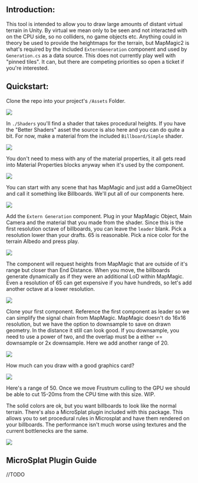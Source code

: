 ## Introduction:

This tool is intended to allow you to draw large amounts of distant virtual terrain in Unity. By virtual we mean only to be seen and not interacted with on the CPU side, so no colliders, no game objects etc. Anything could in theory be used to provide the heightmaps for the terrain, but MapMagic2 is what's required by the included `ExternGeneration` component and used by `Generation.cs` as a data source. This does not currently play well with "pinned tiles". It can, but there are competing priorities so open a ticket if you're interested.


## Quickstart:

Clone the repo into your project's `/Assets` Folder.

![](./_doc/shader.jpg)

In `./Shaders` you'll find a shader that takes procedural heights. If you have the "Better Shaders" asset the source is also here and you can do quite a bit. For now, make a material from the included `Billboard/Simple` shader.

![](./_doc/material.jpg)

You don't need to mess with any of the material properties, it all gets read into Material Properties blocks anyway when it's used by the component.


![](./_doc/scene.jpg )


You can start with any scene that has MapMagic and just add a GameObject and call it something like Billboards. We'll put all of our components here.


![](./_doc/octave-1.jpg)

Add the `Extern Generation` component. Plug in your MapMagic Object, Main Camera and the material that you made from the shader. Since this is the first resolution octave of billboards, you can leave the `leader` blank. Pick a resolution lower than your drafts. 65 is reasonable. Pick a nice color for the terrain Albedo and press play.

![](./_doc/view-10x-basic.jpg)

The component will request heights from MapMagic that are outside of it's range but closer than End Distance. When you move, the billboards generate dynamically as if they were an additional LoD within MapMagic. Even a resolution of 65 can get expensive if you have hundreds, so let's add another octave at a lower resolution. 

![](./_doc/octave-2.jpg)

Clone your first component. Reference the first component as leader so we can simplify the signal chain from MapMagic. MapMagic doesn't do 16x16 resolution, but we have the option to downsample to save on drawn geometry. In the distance it still can look good. If you downsample, you need to use a power of two, and the overlap must be a either == downsample or 2x downsample. Here we add another range of 20.

![](./_doc/view-50x-basic.jpg)

How much can you draw with a good graphics card?

![](./_doc/debug-50x.jpg)

Here's a range of 50. Once we move Frustrum culling to the GPU we should be able to cut 15-20ms from the CPU time with this size. WIP.

The solid colors are ok, but you want billboards to look like the normal terrain. There's also a MicroSplat plugin included with this package. This allows you to set procedural rules in Microsplat and have them rendered on your billboards. The performance isn't much worse using textures and the current bottlenecks are the same.

![](./_doc/ms-proc-50x50.jpg)

## MicroSplat Plugin Guide

//TODO
